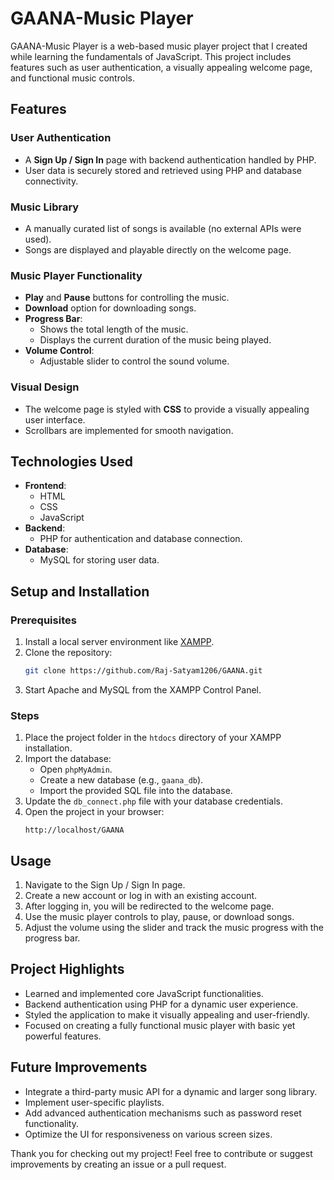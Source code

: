 # GAANA-Music Player

GAANA-Music Player is a web-based music player project that I created while learning the fundamentals of JavaScript. This project includes features such as user authentication, a visually appealing welcome page, and functional music controls.

## Features

### User Authentication

- A **Sign Up / Sign In** page with backend authentication handled by PHP.
- User data is securely stored and retrieved using PHP and database connectivity.

### Music Library

- A manually curated list of songs is available (no external APIs were used).
- Songs are displayed and playable directly on the welcome page.

### Music Player Functionality

- **Play** and **Pause** buttons for controlling the music.
- **Download** option for downloading songs.
- **Progress Bar**:
  - Shows the total length of the music.
  - Displays the current duration of the music being played.
- **Volume Control**:
  - Adjustable slider to control the sound volume.

### Visual Design

- The welcome page is styled with **CSS** to provide a visually appealing user interface.
- Scrollbars are implemented for smooth navigation.

## Technologies Used

- **Frontend**:
  - HTML
  - CSS
  - JavaScript
- **Backend**:
  - PHP for authentication and database connection.
- **Database**:
  - MySQL for storing user data.

## Setup and Installation

### Prerequisites

1. Install a local server environment like [XAMPP](https://www.apachefriends.org/index.html).
2. Clone the repository:
   ```bash
   git clone https://github.com/Raj-Satyam1206/GAANA.git
   ```
3. Start Apache and MySQL from the XAMPP Control Panel.

### Steps

1. Place the project folder in the `htdocs` directory of your XAMPP installation.
2. Import the database:
   - Open `phpMyAdmin`.
   - Create a new database (e.g., `gaana_db`).
   - Import the provided SQL file into the database.
3. Update the `db_connect.php` file with your database credentials.
4. Open the project in your browser:
   ```
   http://localhost/GAANA
   ```

## Usage

1. Navigate to the Sign Up / Sign In page.
2. Create a new account or log in with an existing account.
3. After logging in, you will be redirected to the welcome page.
4. Use the music player controls to play, pause, or download songs.
5. Adjust the volume using the slider and track the music progress with the progress bar.

## Project Highlights

- Learned and implemented core JavaScript functionalities.
- Backend authentication using PHP for a dynamic user experience.
- Styled the application to make it visually appealing and user-friendly.
- Focused on creating a fully functional music player with basic yet powerful features.

## Future Improvements

- Integrate a third-party music API for a dynamic and larger song library.
- Implement user-specific playlists.
- Add advanced authentication mechanisms such as password reset functionality.
- Optimize the UI for responsiveness on various screen sizes.

Thank you for checking out my project! Feel free to contribute or suggest improvements by creating an issue or a pull request.
